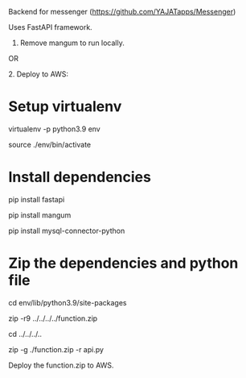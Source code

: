 Backend for messenger (https://github.com/YAJATapps/Messenger)

Uses FastAPI framework.

1. Remove mangum to run locally.  
  
OR  
  
2. Deploy to AWS:

# Setup virtualenv
virtualenv -p python3.9 env

source ./env/bin/activate

# Install dependencies
pip install fastapi

pip install mangum

pip install mysql-connector-python

# Zip the dependencies and python file
cd env/lib/python3.9/site-packages

zip -r9 ../../../../function.zip

cd ../../../..

zip -g ./function.zip -r api.py


Deploy the function.zip to AWS.
